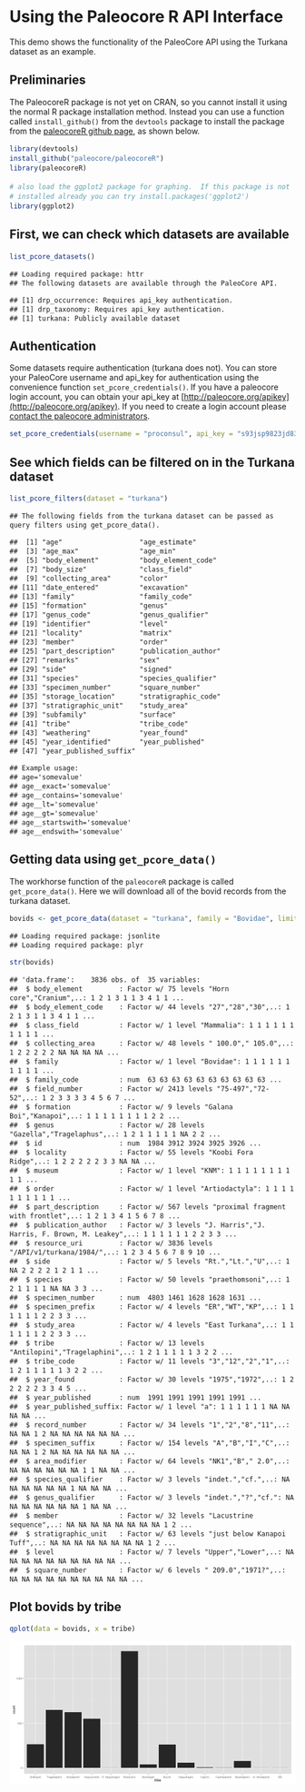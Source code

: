 Using the Paleocore R API Interface
========================================================

This demo shows the functionality of the PaleoCore API using the Turkana dataset as an example. 

## Preliminaries
The PaleocoreR package is not yet on CRAN, so you cannot install it using the normal R package installation method.  Instead you can use a function called `install_github()` from the `devtools` package to install the package from the [paleocoreR github page](http://paleocore.github.com/paleocoreR), as shown below.


```r
library(devtools)
install_github("paleocore/paleocoreR")
library(paleocoreR)

# also load the ggplot2 package for graphing.  If this package is not
# installed already you can try install.packages('ggplot2')
library(ggplot2)
```

## First, we can check which datasets are available


```r
list_pcore_datasets()
```

```
## Loading required package: httr
## The following datasets are available through the PaleoCore API.
```

```
## [1] drp_occurrence: Requires api_key authentication.
## [1] drp_taxonomy: Requires api_key authentication.
## [1] turkana: Publicly available dataset
```


## Authentication

Some datasets require authentication (turkana does not).  You can store your PaleoCore username and api_key for authentication using the convenience function `set_pcore_credentials()`.  If you have a paleocore login account, you can obtain your api_key at [http://paleocore.org/apikey](http://paleocore.org/apikey). If you need to create a login account please [contact the paleocore administrators](http://paleocore.org/about). 


```r
set_pcore_credentials(username = "proconsul", api_key = "s93jsp9823jd83mw2md922d93kd73f23kdf23ld7")
```


## See which fields can be filtered on in the Turkana dataset


```r
list_pcore_filters(dataset = "turkana")
```

```
## The following fields from the turkana dataset can be passed as query filters using get_pcore_data().
```

```
##  [1] "age"                   "age_estimate"         
##  [3] "age_max"               "age_min"              
##  [5] "body_element"          "body_element_code"    
##  [7] "body_size"             "class_field"          
##  [9] "collecting_area"       "color"                
## [11] "date_entered"          "excavation"           
## [13] "family"                "family_code"          
## [15] "formation"             "genus"                
## [17] "genus_code"            "genus_qualifier"      
## [19] "identifier"            "level"                
## [21] "locality"              "matrix"               
## [23] "member"                "order"                
## [25] "part_description"      "publication_author"   
## [27] "remarks"               "sex"                  
## [29] "side"                  "signed"               
## [31] "species"               "species_qualifier"    
## [33] "specimen_number"       "square_number"        
## [35] "storage_location"      "stratigraphic_code"   
## [37] "stratigraphic_unit"    "study_area"           
## [39] "subfamily"             "surface"              
## [41] "tribe"                 "tribe_code"           
## [43] "weathering"            "year_found"           
## [45] "year_identified"       "year_published"       
## [47] "year_published_suffix"
```

```
## Example usage:
## age='somevalue'
## age__exact='somevalue'
## age__contains='somevalue'
## age__lt='somevalue'
## age__gt='somevalue'
## age__startswith='somevalue'
## age__endswith='somevalue'
```



## Getting data using `get_pcore_data()`

The workhorse function of the `paleocoreR` package is called `get_pcore_data()`.  Here we will download all of the bovid records from the turkana dataset.  

```r
bovids <- get_pcore_data(dataset = "turkana", family = "Bovidae", limit = 0)
```

```
## Loading required package: jsonlite
## Loading required package: plyr
```

```r
str(bovids)
```

```
## 'data.frame':	3836 obs. of  35 variables:
##  $ body_element         : Factor w/ 75 levels "Horn core","Cranium",..: 1 2 1 3 1 1 3 4 1 1 ...
##  $ body_element_code    : Factor w/ 44 levels "27","28","30",..: 1 2 1 3 1 1 3 4 1 1 ...
##  $ class_field          : Factor w/ 1 level "Mammalia": 1 1 1 1 1 1 1 1 1 1 ...
##  $ collecting_area      : Factor w/ 48 levels " 100.0"," 105.0",..: 1 2 2 2 2 2 NA NA NA NA ...
##  $ family               : Factor w/ 1 level "Bovidae": 1 1 1 1 1 1 1 1 1 1 ...
##  $ family_code          : num  63 63 63 63 63 63 63 63 63 63 ...
##  $ field_number         : Factor w/ 2413 levels "75-497","72-52",..: 1 2 3 3 3 3 4 5 6 7 ...
##  $ formation            : Factor w/ 9 levels "Galana Boi","Kanapoi",..: 1 1 1 1 1 1 1 1 2 2 ...
##  $ genus                : Factor w/ 28 levels "Gazella","Tragelaphus",..: 1 2 1 1 1 1 1 NA 2 2 ...
##  $ id                   : num  1984 3912 3924 3925 3926 ...
##  $ locality             : Factor w/ 55 levels "Koobi Fora Ridge",..: 1 2 2 2 2 2 3 3 NA NA ...
##  $ museum               : Factor w/ 1 level "KNM": 1 1 1 1 1 1 1 1 1 1 ...
##  $ order                : Factor w/ 1 level "Artiodactyla": 1 1 1 1 1 1 1 1 1 1 ...
##  $ part_description     : Factor w/ 567 levels "proximal fragment with frontlet",..: 1 2 1 3 4 1 5 6 7 8 ...
##  $ publication_author   : Factor w/ 3 levels "J. Harris","J. Harris, F. Brown, M. Leakey",..: 1 1 1 1 1 1 2 2 3 3 ...
##  $ resource_uri         : Factor w/ 3836 levels "/API/v1/turkana/1984/",..: 1 2 3 4 5 6 7 8 9 10 ...
##  $ side                 : Factor w/ 5 levels "Rt.","Lt.","U",..: 1 NA 2 2 2 2 1 2 1 1 ...
##  $ species              : Factor w/ 50 levels "praethomsoni",..: 1 2 1 1 1 1 NA NA 3 3 ...
##  $ specimen_number      : num  4803 1461 1628 1628 1631 ...
##  $ specimen_prefix      : Factor w/ 4 levels "ER","WT","KP",..: 1 1 1 1 1 1 2 2 3 3 ...
##  $ study_area           : Factor w/ 4 levels "East Turkana",..: 1 1 1 1 1 1 2 2 3 3 ...
##  $ tribe                : Factor w/ 13 levels "Antilopini","Tragelaphini",..: 1 2 1 1 1 1 1 3 2 2 ...
##  $ tribe_code           : Factor w/ 11 levels "3","12","2","1",..: 1 2 1 1 1 1 1 3 2 2 ...
##  $ year_found           : Factor w/ 30 levels "1975","1972",..: 1 2 2 2 2 2 3 3 4 5 ...
##  $ year_published       : num  1991 1991 1991 1991 1991 ...
##  $ year_published_suffix: Factor w/ 1 level "a": 1 1 1 1 1 1 NA NA NA NA ...
##  $ record_number        : Factor w/ 34 levels "1","2","8","11",..: NA NA 1 2 NA NA NA NA NA NA ...
##  $ specimen_suffix      : Factor w/ 154 levels "A","B","I","C",..: NA NA 1 2 NA NA NA NA NA NA ...
##  $ area_modifier        : Factor w/ 64 levels "NK1","B"," 2.0",..: NA NA NA NA NA NA 1 1 NA NA ...
##  $ species_qualifier    : Factor w/ 3 levels "indet.","cf.",..: NA NA NA NA NA NA 1 NA NA NA ...
##  $ genus_qualifier      : Factor w/ 3 levels "indet.","?","cf.": NA NA NA NA NA NA NA 1 NA NA ...
##  $ member               : Factor w/ 32 levels "Lacustrine sequence",..: NA NA NA NA NA NA NA NA 1 2 ...
##  $ stratigraphic_unit   : Factor w/ 63 levels "just below Kanapoi Tuff",..: NA NA NA NA NA NA NA NA 1 2 ...
##  $ level                : Factor w/ 7 levels "Upper","Lower",..: NA NA NA NA NA NA NA NA NA NA ...
##  $ square_number        : Factor w/ 6 levels " 209.0","1971?",..: NA NA NA NA NA NA NA NA NA NA ...
```


## Plot bovids by tribe

```r
qplot(data = bovids, x = tribe)
```

![plot of chunk plotbytribe](figure/plotbytribe.png) 



